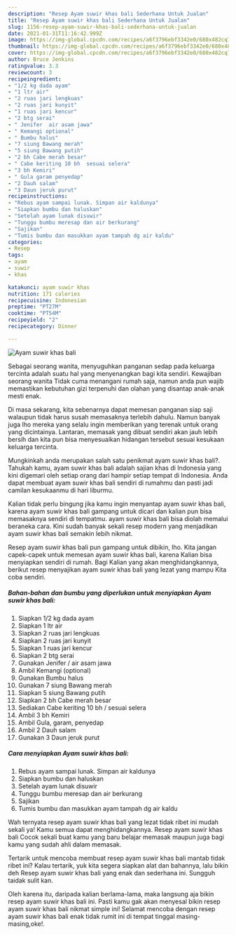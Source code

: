 ```yaml
---
description: "Resep Ayam suwir khas bali Sederhana Untuk Jualan"
title: "Resep Ayam suwir khas bali Sederhana Untuk Jualan"
slug: 1156-resep-ayam-suwir-khas-bali-sederhana-untuk-jualan
date: 2021-01-31T11:16:42.999Z
image: https://img-global.cpcdn.com/recipes/a6f3796ebf3342e0/680x482cq70/ayam-suwir-khas-bali-foto-resep-utama.jpg
thumbnail: https://img-global.cpcdn.com/recipes/a6f3796ebf3342e0/680x482cq70/ayam-suwir-khas-bali-foto-resep-utama.jpg
cover: https://img-global.cpcdn.com/recipes/a6f3796ebf3342e0/680x482cq70/ayam-suwir-khas-bali-foto-resep-utama.jpg
author: Bruce Jenkins
ratingvalue: 3.3
reviewcount: 3
recipeingredient:
- "1/2 kg dada ayam"
- "1 ltr air"
- "2 ruas jari lengkuas"
- "2 ruas jari kunyit"
- "1 ruas jari kencur"
- "2 btg serai"
- " Jenifer  air asam jawa"
- " Kemangi optional"
- " Bumbu halus"
- "7 siung Bawang merah"
- "5 siung Bawang putih"
- "2 bh Cabe merah besar"
- " Cabe keriting 10 bh  sesuai selera"
- "3 bh Kemiri"
- " Gula garam penyedap"
- "2 Dauh salam"
- "3 Daun jeruk purut"
recipeinstructions:
- "Rebus ayam sampai lunak. Simpan air kaldunya"
- "Siapkan bumbu dan haluskan"
- "Setelah ayam lunak disuwir"
- "Tunggu bumbu meresap dan air berkurang"
- "Sajikan"
- "Tumis bumbu dan masukkan ayam tampah dg air kaldu"
categories:
- Resep
tags:
- ayam
- suwir
- khas

katakunci: ayam suwir khas 
nutrition: 171 calories
recipecuisine: Indonesian
preptime: "PT27M"
cooktime: "PT54M"
recipeyield: "2"
recipecategory: Dinner

---
```



![Ayam suwir khas bali](https://img-global.cpcdn.com/recipes/a6f3796ebf3342e0/680x482cq70/ayam-suwir-khas-bali-foto-resep-utama.jpg)

Sebagai seorang wanita, menyuguhkan panganan sedap pada keluarga tercinta adalah suatu hal yang menyenangkan bagi kita sendiri. Kewajiban seorang  wanita Tidak cuma menangani rumah saja, namun anda pun wajib memastikan kebutuhan gizi terpenuhi dan olahan yang disantap anak-anak mesti enak.

Di masa  sekarang, kita sebenarnya dapat memesan panganan siap saji walaupun tidak harus susah memasaknya terlebih dahulu. Namun banyak juga lho mereka yang selalu ingin memberikan yang terenak untuk orang yang dicintainya. Lantaran, memasak yang dibuat sendiri akan jauh lebih bersih dan kita pun bisa menyesuaikan hidangan tersebut sesuai kesukaan keluarga tercinta. 



Mungkinkah anda merupakan salah satu penikmat ayam suwir khas bali?. Tahukah kamu, ayam suwir khas bali adalah sajian khas di Indonesia yang kini digemari oleh setiap orang dari hampir setiap tempat di Indonesia. Anda dapat membuat ayam suwir khas bali sendiri di rumahmu dan pasti jadi camilan kesukaanmu di hari liburmu.

Kalian tidak perlu bingung jika kamu ingin menyantap ayam suwir khas bali, karena ayam suwir khas bali gampang untuk dicari dan kalian pun bisa memasaknya sendiri di tempatmu. ayam suwir khas bali bisa diolah memalui beraneka cara. Kini sudah banyak sekali resep modern yang menjadikan ayam suwir khas bali semakin lebih nikmat.

Resep ayam suwir khas bali pun gampang untuk dibikin, lho. Kita jangan capek-capek untuk memesan ayam suwir khas bali, karena Kalian bisa menyiapkan sendiri di rumah. Bagi Kalian yang akan menghidangkannya, berikut resep menyajikan ayam suwir khas bali yang lezat yang mampu Kita coba sendiri.

<!--inarticleads1-->

##### Bahan-bahan dan bumbu yang diperlukan untuk menyiapkan Ayam suwir khas bali:

1. Siapkan 1/2 kg dada ayam
1. Siapkan 1 ltr air
1. Siapkan 2 ruas jari lengkuas
1. Siapkan 2 ruas jari kunyit
1. Siapkan 1 ruas jari kencur
1. Siapkan 2 btg serai
1. Gunakan  Jenifer / air asam jawa
1. Ambil  Kemangi (optional)
1. Gunakan  Bumbu halus
1. Gunakan 7 siung Bawang merah
1. Siapkan 5 siung Bawang putih
1. Siapkan 2 bh Cabe merah besar
1. Sediakan  Cabe keriting 10 bh / sesuai selera
1. Ambil 3 bh Kemiri
1. Ambil  Gula, garam, penyedap
1. Ambil 2 Dauh salam
1. Gunakan 3 Daun jeruk purut




<!--inarticleads2-->

##### Cara menyiapkan Ayam suwir khas bali:

1. Rebus ayam sampai lunak. Simpan air kaldunya
1. Siapkan bumbu dan haluskan
1. Setelah ayam lunak disuwir
1. Tunggu bumbu meresap dan air berkurang
1. Sajikan
1. Tumis bumbu dan masukkan ayam tampah dg air kaldu




Wah ternyata resep ayam suwir khas bali yang lezat tidak ribet ini mudah sekali ya! Kamu semua dapat menghidangkannya. Resep ayam suwir khas bali Cocok sekali buat kamu yang baru belajar memasak maupun juga bagi kamu yang sudah ahli dalam memasak.

Tertarik untuk mencoba membuat resep ayam suwir khas bali mantab tidak ribet ini? Kalau tertarik, yuk kita segera siapkan alat dan bahannya, lalu bikin deh Resep ayam suwir khas bali yang enak dan sederhana ini. Sungguh taidak sulit kan. 

Oleh karena itu, daripada kalian berlama-lama, maka langsung aja bikin resep ayam suwir khas bali ini. Pasti kamu gak akan menyesal bikin resep ayam suwir khas bali nikmat simple ini! Selamat mencoba dengan resep ayam suwir khas bali enak tidak rumit ini di tempat tinggal masing-masing,oke!.

